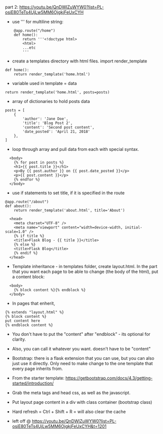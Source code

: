 part 2: https://youtu.be/QnDWIZuWYW0?list=PL-osiE80TeTs4UjLw5MM6OjgkjFeUxCYH

- use ''' for multiline string:

```
    @app.route("/home")
    def home():
        return '''<!doctype html>
        <html>
        ...etc
        '''
```

- create a templates directory with html files. import render_template

```
def home():
    return render_template('home.html')
```

- variable used in template = data

```
return render_template('home.html', posts=posts)
```

- array of dictionaries to hold posts data

```
posts = [
    {
        'author': 'Jane Doe',
        'title': 'Blog Post 2',
        'content': 'Second post content',
        'date_posted': 'April 21, 2018'
    },
]
```

- loop through array and pull data from each with special syntax.

```
  <body>
    {% for post in posts %}
    <h1>{{ post.title }}</h1>
    <p>By {{ post.author }} on {{ post.date_posted }}</p>
    <p>{{ post.content }}</p>
    {% endfor %}
  </body>
```

- use if statements to set title, if it is specified in the route

```
@app.route("/about")
def about():
    return render_template('about.html', title='About')
```

```
  <head>
    <meta charset="UTF-8" />
    <meta name="viewport" content="width=device-width, initial-scale=1.0" />
    {% if title %}
    <title>Flask Blog - {{ title }}</title>
    {% else %}
    <title>Flask Blog</title>
    {% endif %}
  </head>
```

- Template inheritance - in templates folder, create layout.html. In the part that you want each page to be able to change (the body of the html), put a content block:

```
  <body>
    {% block content %}{% endblock %}
  </body>
```

- In pages that enherit,

```
{% extends "layout.html" %}
{% block content %}
put content here
{% endblock content %}
```

- You don't have to put the "content" after "endblock" - its optional for clarity.
- Also, you can call it whatever you want. doesn't have to be "content"

- Bootstrap: there is a flask extension that you can use, but you can also just use it directly. Only need to make change to the one template that every page inherits from.
- From the starter template: https://getbootstrap.com/docs/4.3/getting-started/introduction/
- Grab the meta tags and head css, as well as the javascript.
- Put layout page content in a div with class container (bootstrap class)
- Hard refresh = Ctrl + Shift + R = will also clear the cache

- left off @ https://youtu.be/QnDWIZuWYW0?list=PL-osiE80TeTs4UjLw5MM6OjgkjFeUxCYH&t=1201
